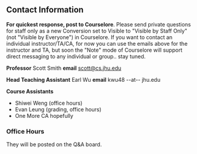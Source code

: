 ## Contact Information

**For quickest response, post to Courselore**.
Please send private questions for staff only as a new Conversion set to Visible to "Visible by Staff Only" (not "Visible by Everyone") in Courselore.  If you want to contact an individual instructor/TA/CA, for now you can use the emails above for the instructor and TA, but soon the "Note" mode of Courselore will support direct messaging to any individual or group.. stay tuned.

**Professor** Scott Smith
**email** [scott@cs.jhu.edu](mailto:scott@cs.jhu.edu)

**Head Teaching Assistant** Earl Wu
**email** kwu48 --at-- jhu.edu

**Course Assistants**
* Shiwei Weng (office hours)
* Evan Leung (grading, office hours)
* One More CA hopefully
### Office Hours

They will be posted on the Q&amp;A board.

